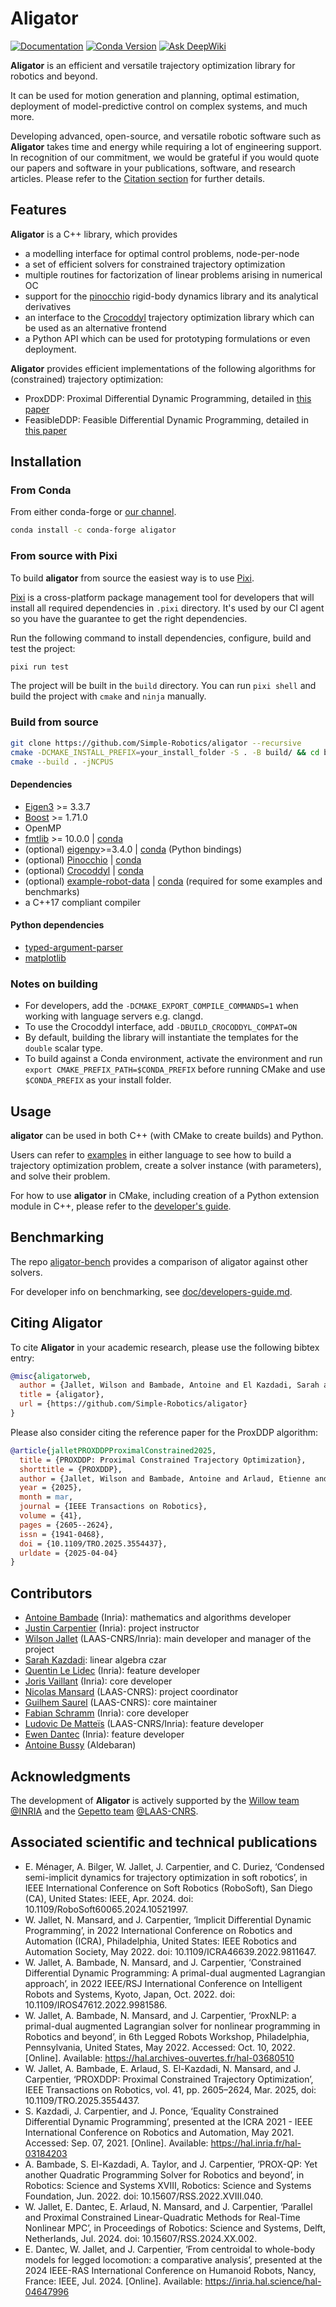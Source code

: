 # Aligator

<a href="https://simple-robotics.github.io/aligator/"><img src="https://img.shields.io/badge/docs-online-brightgreen" alt="Documentation"/></a>
[![Conda Version](https://img.shields.io/conda/vn/conda-forge/aligator.svg)](https://anaconda.org/conda-forge/aligator)
[![Ask DeepWiki](https://deepwiki.com/badge.svg)](https://deepwiki.com/Simple-Robotics/aligator)

**Aligator** is an efficient and versatile trajectory optimization library for robotics and beyond.

It can be used for motion generation and planning, optimal estimation, deployment of model-predictive control on complex systems, and much more.

Developing advanced, open-source, and versatile robotic software such as **Aligator** takes time and energy while requiring a lot of engineering support.
In recognition of our commitment, we would be grateful if you would quote our papers and software in your publications, software, and research articles.
Please refer to the [Citation section](#citing-aligator) for further details.

## Features

**Aligator** is a C++ library, which provides

* a modelling interface for optimal control problems, node-per-node
* a set of efficient solvers for constrained trajectory optimization
* multiple routines for factorization of linear problems arising in numerical OC
* support for the [pinocchio](https://github.com/stack-of-tasks/pinocchio) rigid-body dynamics library and its analytical derivatives
* an interface to the [Crocoddyl](https://github.com/loco-3d/crocoddyl) trajectory optimization library which can be used as an alternative frontend
* a Python API which can be used for prototyping formulations or even deployment.

**Aligator** provides efficient implementations of the following algorithms for (constrained) trajectory optimization:

* ProxDDP: Proximal Differential Dynamic Programming, detailed in [this paper](https://inria.hal.science/hal-04332348/document)
* FeasibleDDP: Feasible Differential Dynamic Programming, detailed in [this paper](https://inria.hal.science/hal-02294059v1/document)

## Installation

### From Conda

From either conda-forge or [our channel](https://anaconda.org/simple-robotics/aligator).

```bash
conda install -c conda-forge aligator
```

### From source with Pixi

To build **aligator** from source the easiest way is to use [Pixi](https://pixi.sh/latest/#installation).

[Pixi](https://pixi.sh/latest/) is a cross-platform package management tool for developers that
will install all required dependencies in `.pixi` directory.
It's used by our CI agent so you have the guarantee to get the right dependencies.

Run the following command to install dependencies, configure, build and test the project:

```bash
pixi run test
```

The project will be built in the `build` directory.
You can run `pixi shell` and build the project with `cmake` and `ninja` manually.

### Build from source

```bash
git clone https://github.com/Simple-Robotics/aligator --recursive
cmake -DCMAKE_INSTALL_PREFIX=your_install_folder -S . -B build/ && cd build/
cmake --build . -jNCPUS
```

#### Dependencies

* [Eigen3](https://eigen.tuxfamily.org) >= 3.3.7
* [Boost](https://www.boost.org) >= 1.71.0
* OpenMP
* [fmtlib](https://github.com/fmtlib/fmt) >= 10.0.0 | [conda](https://github.com/fmtlib/fmt)
* (optional) [eigenpy](https://github.com/stack-of-tasks/eigenpy)>=3.4.0 | [conda](https://anaconda.org/conda-forge/eigenpy) (Python bindings)
* (optional) [Pinocchio](https://github.com/stack-of-tasks/pinocchio) | [conda](https://anaconda.org/conda-forge/pinocchio)
* (optional) [Crocoddyl](https://github.com/loco-3d/crocoddyl) | [conda](https://anaconda.org/conda-forge/crocoddyl)
* (optional) [example-robot-data](https://github.com/Gepetto/example-robot-data) | [conda](https://anaconda.org/conda-forge/example-robot-data) (required for some examples and benchmarks)
* a C++17 compliant compiler

#### Python dependencies

* [typed-argument-parser](https://github.com/swansonk14/typed-argument-parser)
* [matplotlib](https://matplotlib.org)

### Notes on building

* For developers, add the `-DCMAKE_EXPORT_COMPILE_COMMANDS=1` when working with language servers e.g. clangd.
* To use the Crocoddyl interface, add `-DBUILD_CROCODDYL_COMPAT=ON`
* By default, building the library will instantiate the templates for the `double` scalar type.
* To build against a Conda environment, activate the environment and run `export CMAKE_PREFIX_PATH=$CONDA_PREFIX` before running CMake and use `$CONDA_PREFIX` as your install folder.

## Usage

**aligator** can be used in both C++ (with CMake to create builds) and Python.

Users can refer to [examples](https://github.com/Simple-Robotics/aligator/tree/main/examples) in either language to see how to build a trajectory optimization problem, create a solver instance (with parameters), and solve their problem.

For how to use **aligator** in CMake, including creation of a Python extension module in C++, please refer to the [developer's guide](doc/developers-guide.md).

## Benchmarking

The repo [aligator-bench](https://github.com/Simple-Robotics/aligator-bench) provides a comparison of aligator against other solvers.

For developer info on benchmarking, see [doc/developers-guide.md](doc/developers-guide.md).

## Citing Aligator

To cite **Aligator** in your academic research, please use the following bibtex entry:

```bibtex
@misc{aligatorweb,
  author = {Jallet, Wilson and Bambade, Antoine and El Kazdadi, Sarah and Justin, Carpentier and Nicolas, Mansard},
  title = {aligator},
  url = {https://github.com/Simple-Robotics/aligator}
}
```
Please also consider citing the reference paper for the ProxDDP algorithm:

```bibtex
@article{jalletPROXDDPProximalConstrained2025,
  title = {PROXDDP: Proximal Constrained Trajectory Optimization},
  shorttitle = {PROXDDP},
  author = {Jallet, Wilson and Bambade, Antoine and Arlaud, Etienne and {El-Kazdadi}, Sarah and Mansard, Nicolas and Carpentier, Justin},
  year = {2025},
  month = mar,
  journal = {IEEE Transactions on Robotics},
  volume = {41},
  pages = {2605--2624},
  issn = {1941-0468},
  doi = {10.1109/TRO.2025.3554437},
  urldate = {2025-04-04}
}
```

## Contributors

* [Antoine Bambade](https://bambade.github.io/) (Inria): mathematics and algorithms developer
* [Justin Carpentier](https://jcarpent.github.io/) (Inria): project instructor
* [Wilson Jallet](https://manifoldfr.github.io/) (LAAS-CNRS/Inria): main developer and manager of the project
* [Sarah Kazdadi](https://github.com/sarah-ek/): linear algebra czar
* [Quentin Le Lidec](https://quentinll.github.io/) (Inria): feature developer
* [Joris Vaillant](https://github.com/jorisv) (Inria): core developer
* [Nicolas Mansard](https://gepettoweb.laas.fr/index.php/Members/NicolasMansard) (LAAS-CNRS): project coordinator
* [Guilhem Saurel](https://github.com/nim65s) (LAAS-CNRS): core maintainer
* [Fabian Schramm](https://github.com/fabinsch) (Inria): core developer
* [Ludovic De Matteïs](https://github.com/LudovicDeMatteis) (LAAS-CNRS/Inria): feature developer
* [Ewen Dantec](https://edantec.github.io/) (Inria): feature developer
* [Antoine Bussy](https://github.com/antoine-bussy) (Aldebaran)

## Acknowledgments

The development of **Aligator** is actively supported by the [Willow team](https://www.di.ens.fr/willow/) [@INRIA](http://www.inria.fr) and the [Gepetto team](http://projects.laas.fr/gepetto/) [@LAAS-CNRS](http://www.laas.fr).

## Associated scientific and technical publications

* E. Ménager, A. Bilger, W. Jallet, J. Carpentier, and C. Duriez, ‘Condensed semi-implicit dynamics for trajectory optimization in soft robotics’, in IEEE International Conference on Soft Robotics (RoboSoft), San Diego (CA), United States: IEEE, Apr. 2024. doi: 10.1109/RoboSoft60065.2024.10521997.
* W. Jallet, N. Mansard, and J. Carpentier, ‘Implicit Differential Dynamic Programming’, in 2022 International Conference on Robotics and Automation (ICRA), Philadelphia, United States: IEEE Robotics and Automation Society, May 2022. doi: 10.1109/ICRA46639.2022.9811647.
* W. Jallet, A. Bambade, N. Mansard, and J. Carpentier, ‘Constrained Differential Dynamic Programming: A primal-dual augmented Lagrangian approach’, in 2022 IEEE/RSJ International Conference on Intelligent Robots and Systems, Kyoto, Japan, Oct. 2022. doi: 10.1109/IROS47612.2022.9981586.
* W. Jallet, A. Bambade, N. Mansard, and J. Carpentier, ‘ProxNLP: a primal-dual augmented Lagrangian solver for nonlinear programming in Robotics and beyond’, in 6th Legged Robots Workshop, Philadelphia, Pennsylvania, United States, May 2022. Accessed: Oct. 10, 2022. [Online]. Available: https://hal.archives-ouvertes.fr/hal-03680510
* W. Jallet, A. Bambade, E. Arlaud, S. El-Kazdadi, N. Mansard, and J. Carpentier, ‘PROXDDP: Proximal Constrained Trajectory Optimization’, IEEE Transactions on Robotics, vol. 41, pp. 2605–2624, Mar. 2025, doi: 10.1109/TRO.2025.3554437.
* S. Kazdadi, J. Carpentier, and J. Ponce, ‘Equality Constrained Differential Dynamic Programming’, presented at the ICRA 2021 - IEEE International Conference on Robotics and Automation, May 2021. Accessed: Sep. 07, 2021. [Online]. Available: https://hal.inria.fr/hal-03184203
* A. Bambade, S. El-Kazdadi, A. Taylor, and J. Carpentier, ‘PROX-QP: Yet another Quadratic Programming Solver for Robotics and beyond’, in Robotics: Science and Systems XVIII, Robotics: Science and Systems Foundation, Jun. 2022. doi: 10.15607/RSS.2022.XVIII.040.
* W. Jallet, E. Dantec, E. Arlaud, N. Mansard, and J. Carpentier, ‘Parallel and Proximal Constrained Linear-Quadratic Methods for Real-Time Nonlinear MPC’, in Proceedings of Robotics: Science and Systems, Delft, Netherlands, Jul. 2024. doi: 10.15607/RSS.2024.XX.002.
* E. Dantec, W. Jallet, and J. Carpentier, ‘From centroidal to whole-body models for legged locomotion: a comparative analysis’, presented at the 2024 IEEE-RAS International Conference on Humanoid Robots, Nancy, France: IEEE, Jul. 2024. [Online]. Available: https://inria.hal.science/hal-04647996
